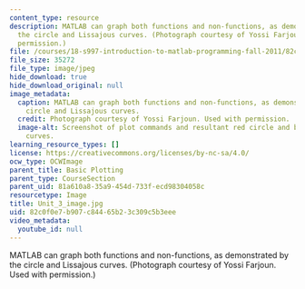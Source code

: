 ```yaml
---
content_type: resource
description: MATLAB can graph both functions and non-functions, as demonstrated by
  the circle and Lissajous curves. (Photograph courtesy of Yossi Farjoun. Used with
  permission.)
file: /courses/18-s997-introduction-to-matlab-programming-fall-2011/82c0f0e7b907c84465b23c309c5b3eee_Unit_3_image.jpg
file_size: 35272
file_type: image/jpeg
hide_download: true
hide_download_original: null
image_metadata:
  caption: MATLAB can graph both functions and non-functions, as demonstrated by the
    circle and Lissajous curves.
  credit: Photograph courtesy of Yossi Farjoun. Used with permission.
  image-alt: Screenshot of plot commands and resultant red circle and black Lissajous
    curves.
learning_resource_types: []
license: https://creativecommons.org/licenses/by-nc-sa/4.0/
ocw_type: OCWImage
parent_title: Basic Plotting
parent_type: CourseSection
parent_uid: 81a610a8-35a9-454d-733f-ecd98304058c
resourcetype: Image
title: Unit_3_image.jpg
uid: 82c0f0e7-b907-c844-65b2-3c309c5b3eee
video_metadata:
  youtube_id: null
---
```

MATLAB can graph both functions and non-functions, as demonstrated by the circle and Lissajous curves. (Photograph courtesy of Yossi Farjoun. Used with permission.)